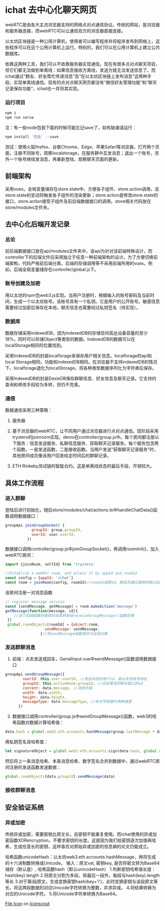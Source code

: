 # ichat 去中心化聊天网页

webRTC是由各大主流浏览器支持的网络点对点通信协议。传统的网站，是浏览器和服务器连接，而webRTC可以让通信双方的浏览器直接连接。

以太坊区块链是一种公用计算机，使用者可以编写程序并将程序发布到网络上，这些程序可以在这个公用计算机上运行。特别的，我们可以在公用计算机上建立公共数据库。

依靠这两种工具，我们可以不依靠服务器实现通信。现在有很多点对点聊天项目，但它们都无法做到单离线：如果信息接收方离线，发送方就无法发送信息了。而ichat通过“群友、好友帮忙传递消息”及“在以太坊区块链上发布消息”这两种手段，实现单离线通信。现有的点对点聊天网页都没有“微信好友管理功能”和“聊天记录保存功能”，ichat也一并将其实现。

### 运行项目

```js 
npm i
npm run serve
```
注：有一些node包我下载的时候可能忘记save了，如有缺漏请运行：
```js
npm install '包名' --save
```

测试：使用火狐firefox、谷歌Chrome、Edge、苹果Safari等浏览器，打开两个页面，注册不同账号，观察localstorage，在服务群中互发消息；退出一个账号，另外一个账号继续发消息，再重新登陆，观察聊天页面的更新。


## 前端架构

采用vuex。全局变量储存在store.state中，方便各子组件、store.action调用，且store.state的变动将触发各子组件的渲染更新；store.action是修改store.state的接口，store.action接受子组件及前后端数据接口的调用。store相关代码放在store/modules文件夹。

## 去中心化后端开发记录

### 总论
前后端数据接口放在api/modules文件夹中，该api为针对该前端特殊设计，而controller下的后端文件应采用独立于任意一种前端架构的设计。为了方便切换前端架构，代码严格前后端分离，后端的存储调用等不采用前端所用的vuex。例如，后端全局变量储存在controller/global.js下。

### 账号创建及加密
用以太坊的npm包web3.js实现。当用户注册时，根据输入的账号密码及当前时间，生成一个以太坊账号。该账号具有一个私钥。它是用户的公开账号。敏感信息需要经过加密后保存在本地，聊天信息也需要经过私钥签名（待实现）。

### 数据库
数据存储采用indexedDB，因为indexedDB的存储空间高达设备容量的至少18%，同时可以存储Object等类型的数据。IndexedDB的数据可以在localStorage相同的位置找到。

采用IndexedDB的封装localforage来保存用户相关信息。localforage的api和local Storage相同，功能和indexedDB相同。在浏览器不支持indexedDB的情况下，localforage退化为localStorage，将各种类型数据序列化为字符串后保存。

采用IndexedDB的封装DexieDB保存群聊信息、好友信息及聊天记录。它支持的查询和修改手段较为多样，但仍不完善。

### 通信
数据通信采用三种策略：

1. 服务器

2. 基于浏览器的webRTC，让不同用户通过浏览器进行点对点通信。现阶段采用trystero的joinroom实现。demo在controller/group.js中。每个房间都注册以下服务：信息发送服务、私聊信息服务、获取聊天记录服务。每个服务包含两个函数，一是发送函数，二是接收函数。当用户发送“获取聊天记录服务”时，其他房间成员像该用户回发给定时间后的群聊记录。

3. ETH Rinkeby测试链的智能合约。这是单离线状态的最后手段，开销较大。

## 具体工作流程

### 进入群聊

登陆后进行初始化，随后store/modules/chat/actions.ts中handleChatData()函数调用数据接口：
```js
groupApi.joinGroupSocket( {
            groupId: group.groupId,
            userId: user.userId,
          })

```

数据接口调用controller/group.js中joinGroupSocket()，再调用roomInit()，加入webRTC房间：
```js
import {joinRoom, selfId} from 'trystero'

//Establish a webRtc room, and access it by appId and roomId
const config = {appId: 'ichat'}
const room = joinRoom(config, roomId)//roomId是群id，群成员通过独特的群id加入同一个webRTC房间
```

该房间注册一对消息函数
```js
// register message service
const [sendMessage, getMessage] = room.makeAction('message')
getMessage(function(message, id){
    //这个回调函数将接受的消息转发给receiveGroupMessage()函数处理
 })
 global.roomObjects[roomId] = {object:room,
                  sendMessage: sendMessage,
                }//将sendMessage函数保存为全局对象

```

### 发送群聊消息

1. 前端：点击发送或回车，GenalInput.vue中sendMessage()函数调用数据接口

```js
groupApi.sendGroupMessage({
        userId: this.user.userId, //发送消息的用户id，是以太坊账号地址
        groupId: this.activeRoom.groupId, //当前激活的聊天窗口的id
        content: data.message, //消息内容
        width: data.width,
        height: data.height,
        messageType: data.messageType, //有文字和图片两种类型
      })
```

2. 数据接口调用controller/group.js中sendGroupMessage()函数，web3的哈希函数对数据计算哈希值：

```js
data.hash = global.web3.eth.accounts.hashMessage(group.lastMessage + data.groupId + data.content + data.time) //group.lastMessage是这个群聊中发送消息的用户上一条消息的哈希值
```

用私钥签名该哈希值：

```js
let signatureObject = global.web3.eth.accounts.sign(data.hash, global.user.privateKey);  
```

然后将上一条消息哈希、本条消息哈希、数字签名合并到数据中，通过webRTC房间注册的发送函数发送数据：
```js
global.roomObjects[data.groupId].sendMessage(data)
```

### 接收群聊消息




## 安全验证系统

### 异或加密

传统异或加密，需要密钥比原文长，且密钥不能重复使用。而ichat使用的异或加密函数XORencryption，不要求密钥的长度。这是因为我们给密钥逐次加值再哈希，生成任意长的密钥，这样香农对原始异或加密的信息熵的论文仍能成立。

哈希函数unicodeHash：以太坊web3.eth.accounts.hashMessage，再将生成的十六进制数转换成Unicode。
输入：原文val, 密钥key, 是否将密文转为Base64储存（默认是）, 哈希函数hash（默认unicodeHash）
1.判断密钥哈希值长度：hash(key).length
2.将原文分割为多段，除最后一段外，每段与hash(key).length等长
3.对于第i段原文，生成变换密钥hash(key+'i')，此时变换密钥与该段原文等长。将这两段数据的对应Unicode字符转换为整数，并求异或。
4.将结果转换为对应的Unicode字符。
5.将Unicode字符串转换为Base64。


<a href="https://iconscout.com/icons/file" target="_blank">File Icon</a> on <a href="https://iconscout.com">Iconscout</a>